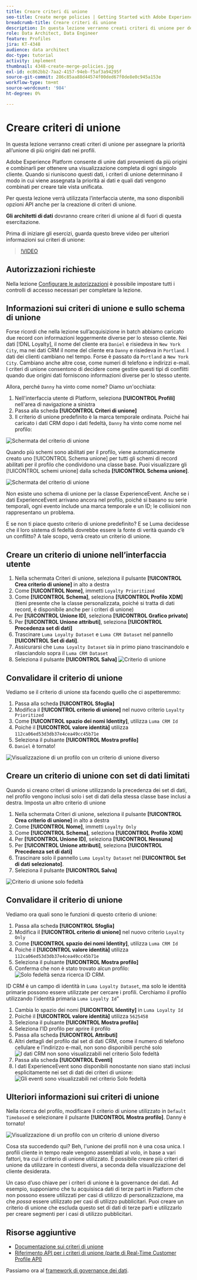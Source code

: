 ```yaml
---
title: Creare criteri di unione
seo-title: Create merge policies | Getting Started with Adobe Experience Platform for Data Architects and Data Engineers
breadcrumb-title: Creare criteri di unione
description: In questa lezione verranno creati criteri di unione per determinare il modo in cui i dati vengono uniti nei profili.
role: Data Architect, Data Engineer
feature: Profiles
jira: KT-4348
audience: data architect
doc-type: tutorial
activity: implement
thumbnail: 4348-create-merge-policies.jpg
exl-id: ec862bb2-7aa2-4157-94eb-f5af3a94295f
source-git-commit: 286c85aa88d44574f00ded67f0de8e0c945a153e
workflow-type: tm+mt
source-wordcount: '984'
ht-degree: 0%

---
```


# Creare criteri di unione

<!--20 min-->

In questa lezione verranno creati criteri di unione per assegnare la priorità all’unione di più origini dati nei profili.

Adobe Experience Platform consente di unire dati provenienti da più origini e combinarli per ottenere una visualizzazione completa di ogni singolo cliente. Quando si riuniscono questi dati, i criteri di unione determinano il modo in cui viene assegnata la priorità ai dati e quali dati vengono combinati per creare tale vista unificata.

Per questa lezione verrà utilizzata l’interfaccia utente, ma sono disponibili opzioni API anche per la creazione di criteri di unione.

**Gli architetti di dati** dovranno creare criteri di unione al di fuori di questa esercitazione.

Prima di iniziare gli esercizi, guarda questo breve video per ulteriori informazioni sui criteri di unione:
>[!VIDEO](https://video.tv.adobe.com/v/330433?learn=on&enablevpops)

## Autorizzazioni richieste

Nella lezione [Configurare le autorizzazioni](configure-permissions.md) è possibile impostare tutti i controlli di accesso necessari per completare la lezione.

<!--* Permission items **[!UICONTROL Profile Management]** > **[!UICONTROL View Merge Policies]** and **[!UICONTROL Manage Merge Policies]**
* Permission item **[!UICONTROL Profile Management]** > **[!UICONTROL View Profiles]** and **[!UICONTROL Manage Profiles]**
* Permission item **[!UICONTROL Sandboxes]** > `Luma Tutorial`
* User-role access to the `Luma Tutorial Platform` product profile
-->

## Informazioni sui criteri di unione e sullo schema di unione

Forse ricordi che nella lezione sull’acquisizione in batch abbiamo caricato due record con informazioni leggermente diverse per lo stesso cliente. Nei dati [!DNL Loyalty], il nome del cliente era `Daniel` e risiedeva in `New York City`, ma nei dati CRM il nome del cliente era `Danny` e risiedeva in `Portland`. I dati dei clienti cambiano nel tempo. Forse è passato da `Portland` a `New York City`. Cambiano anche altre cose, come numeri di telefono e indirizzi e-mail. I criteri di unione consentono di decidere come gestire questi tipi di conflitti quando due origini dati forniscono informazioni diverse per lo stesso utente.

Allora, perché `Danny` ha vinto come nome? Diamo un&#39;occhiata:

1. Nell&#39;interfaccia utente di Platform, seleziona **[!UICONTROL Profili]** nell&#39;area di navigazione a sinistra
1. Passa alla scheda **[!UICONTROL Criteri di unione]**
1. Il criterio di unione predefinito è la marca temporale ordinata. Poiché hai caricato i dati CRM dopo i dati fedeltà, `Danny` ha vinto come nome nel profilo:

![Schermata del criterio di unione](assets/mergepolicies-default.png)

Quando più schemi sono abilitati per il profilo, viene automaticamente creato uno [!UICONTROL Schema unione] per tutti gli schemi di record abilitati per il profilo che condividono una classe base. Puoi visualizzare gli [!UICONTROL schemi unione] dalla scheda **[!UICONTROL Schema unione]**.

![Schermata del criterio di unione](assets/mergepolicies-unionSchema.png)

Non esiste uno schema di unione per la classe ExperienceEvent. Anche se i dati ExperienceEvent arrivano ancora nel profilo, poiché si basano su serie temporali, ogni evento include una marca temporale e un ID; le collisioni non rappresentano un problema.

E se non ti piace questo criterio di unione predefinito? E se Luma decidesse che il loro sistema di fedeltà dovrebbe essere la fonte di verità quando c’è un conflitto? A tale scopo, verrà creato un criterio di unione.

## Creare un criterio di unione nell’interfaccia utente

1. Nella schermata Criteri di unione, seleziona il pulsante **[!UICONTROL Crea criterio di unione]** in alto a destra
1. Come **[!UICONTROL Nome]**, immetti `Loyalty Prioritized`
1. Come **[!UICONTROL Schema]**, seleziona **[!UICONTROL Profilo XDM]** (tieni presente che la classe personalizzata, poiché si tratta di dati record, è disponibile anche per i criteri di unione)
1. Per **[!UICONTROL Unione ID]**, seleziona **[!UICONTROL Grafico privato]**
1. Per **[!UICONTROL Unione attributi]**, seleziona **[!UICONTROL Precedenza set di dati]**
1. Trascinare `Luma Loyalty Dataset` e `Luma CRM Dataset` nel pannello **[!UICONTROL Set di dati]**.
1. Assicurarsi che `Luma Loyalty Dataset` sia in primo piano trascinandolo e rilasciandolo sopra il `Luma CRM Dataset`
1. Seleziona il pulsante **[!UICONTROL Salva]**
   <!--do i need to explain Private Graph? Is that GA?-->
   ![Criterio di unione](assets/mergepolicies-newPolicy.png)

## Convalidare il criterio di unione

Vediamo se il criterio di unione sta facendo quello che ci aspetteremmo:

1. Passa alla scheda **[!UICONTROL Sfoglia]**
1. Modifica il **[!UICONTROL criterio di unione]** nel nuovo criterio `Loyalty Prioritized`
1. Come **[!UICONTROL spazio dei nomi Identity]**, utilizza `Luma CRM Id`
1. Poiché il **[!UICONTROL valore identità]** utilizza `112ca06ed53d3db37e4cea49cc45b71e`
1. Seleziona il pulsante **[!UICONTROL Mostra profilo]**
1. `Daniel` è tornato!

![Visualizzazione di un profilo con un criterio di unione diverso](assets/mergepolicies-lookupProfileWithMergePolicy.png)

## Creare un criterio di unione con set di dati limitati

Quando si creano criteri di unione utilizzando la precedenza dei set di dati, nel profilo vengono inclusi solo i set di dati della stessa classe base inclusi a destra. Imposta un altro criterio di unione

1. Nella schermata Criteri di unione, seleziona il pulsante **[!UICONTROL Crea criterio di unione]** in alto a destra
1. Come **[!UICONTROL Nome]**, immetti `Loyalty Only`
1. Come **[!UICONTROL Schema]**, seleziona **[!UICONTROL Profilo XDM]**
1. Per **[!UICONTROL Unione ID]**, seleziona **[!UICONTROL Nessuna]**
1. Per **[!UICONTROL Unione attributi]**, seleziona **[!UICONTROL Precedenza set di dati]**
1. Trascinare solo il pannello `Luma Loyalty Dataset` nel **[!UICONTROL Set di dati selezionato]**.
1. Seleziona il pulsante **[!UICONTROL Salva]**

![Criterio di unione solo fedeltà](assets/mergepolicies-loyaltyOnly.png)

## Convalidare il criterio di unione

Vediamo ora quali sono le funzioni di questo criterio di unione:

1. Passa alla scheda **[!UICONTROL Sfoglia]**
1. Modifica il **[!UICONTROL criterio di unione]** nel nuovo criterio `Loyalty Only`
1. Come **[!UICONTROL spazio dei nomi Identity]**, utilizza `Luma CRM Id`
1. Poiché il **[!UICONTROL valore identità]** utilizza `112ca06ed53d3db37e4cea49cc45b71e`
1. Seleziona il pulsante **[!UICONTROL Mostra profilo]**
1. Conferma che non è stato trovato alcun profilo:
   ![Solo fedeltà senza ricerca ID CRM.](assets/mergepolicies-loyaltyOnly-noCrmLookup.png)

ID CRM è un campo di identità in `Luma Loyalty Dataset`, ma solo le identità primarie possono essere utilizzate per cercare i profili. Cerchiamo il profilo utilizzando l&#39;identità primaria `Luma Loyalty Id`&quot;

1. Cambia lo spazio dei nomi **[!UICONTROL Identity]** in `Luma Loyalty Id`
1. Poiché il **[!UICONTROL valore identità]** utilizza `5625458`
1. Seleziona il pulsante **[!UICONTROL Mostra profilo]**
1. Seleziona l’ID profilo per aprire il profilo
1. Passa alla scheda **[!UICONTROL Attributi]**
1. Altri dettagli del profilo dal set di dati CRM, come il numero di telefono cellulare e l’indirizzo e-mail, non sono disponibili perché solo
   ![I dati CRM non sono visualizzabili nel criterio Solo fedeltà](assets/mergepolicies-loyaltyOnly-attributes.png)
1. Passa alla scheda **[!UICONTROL Eventi]**
1. I dati ExperienceEvent sono disponibili nonostante non siano stati inclusi esplicitamente nei set di dati dei criteri di unione:
   ![Gli eventi sono visualizzabili nel criterio Solo fedeltà](assets/mergepolicies-loyaltyOnly-events.png)

## Ulteriori informazioni sui criteri di unione

Nella ricerca del profilo, modificare il criterio di unione utilizzato in `Default Timebased` e selezionare il pulsante **[!UICONTROL Mostra profilo]**. Danny è tornato!

![Visualizzazione di un profilo con un criterio di unione diverso](assets/mergepolicies-backToDanny.png)

Cosa sta succedendo qui? Beh, l&#39;unione dei profili non è una cosa unica. I profili cliente in tempo reale vengono assemblati al volo, in base a vari fattori, tra cui il criterio di unione utilizzato. È possibile creare più criteri di unione da utilizzare in contesti diversi, a seconda della visualizzazione del cliente desiderata.

Un caso d’uso chiave per i criteri di unione è la governance dei dati. Ad esempio, supponiamo che tu acquisisca dati di terze parti in Platform che non possono essere utilizzati per casi di utilizzo di personalizzazione, ma che _possa_ essere utilizzato per casi di utilizzo pubblicitari. Puoi creare un criterio di unione che escluda questo set di dati di terze parti e utilizzarlo per creare segmenti per i casi di utilizzo pubblicitari.

## Risorse aggiuntive

* [Documentazione sui criteri di unione](https://experienceleague.adobe.com/docs/experience-platform/profile/merge-policies/overview.html?lang=it)
* [Riferimento API per i criteri di unione (parte di Real-Time Customer Profile API)](https://www.adobe.io/experience-platform-apis/references/profile/#tag/Merge-policies)

Passiamo ora al [framework di governance dei dati](apply-data-governance-framework.md).
